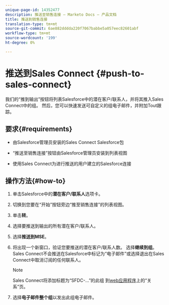 ```yaml
---
unique-page-id: 14352477
description: 推送至销售连接 — Marketo Docs — 产品文档
title: 推送到销售连接
translation-type: tm+mt
source-git-commit: 6ae882dddda220f7067babbe5a057eec82601abf
workflow-type: tm+mt
source-wordcount: '199'
ht-degree: 0%

---
```



# 推送到Sales Connect {#push-to-sales-connect}

我们的“推到输出”按钮将列表Salesforce中的潜在客户/联系人，并将其推入Sales Connect中的组。 然后，您可以快速发送可自定义的组电子邮件，并附加Tout跟踪。

## 要求{#requirements}

* 由Salesforce管理员安装的Sales Connect Salesforce包

* “推送至销售连接”按钮由Salesforce管理员安装到列表视图

* 使用Sales Connect为进行推送的用户建立的Salesforce连接

## 操作方法{#how-to}

1. 单击Salesforce中的&#x200B;**潜在客户/联系人**&#x200B;选项卡。
1. 切换到您要在“开始”按钮旁边“推至销售连接”的列表视图。
1. 单击&#x200B;**转**。
1. 选择要推送到输出的所有潜在客户/联系人。
1. 选择&#x200B;**推送到MSE**。
1. 将出现一个新窗口，验证您要推送的潜在客户/联系人数。 选择&#x200B;**继续到组**。 Sales Connect不会推送在Salesforce中标记为“电子邮件”或选择退出在Sales Connect中取消订阅的任何联系人。

   >[!NOTE]
   >
   >Sales Connect将添加标题为“SFDC-...”的此组 到[web应用程序](https://toutapp.com/login)上的“关系”页。

1. 选择&#x200B;**电子邮件整个组**&#x200B;以发出此组电子邮件。
